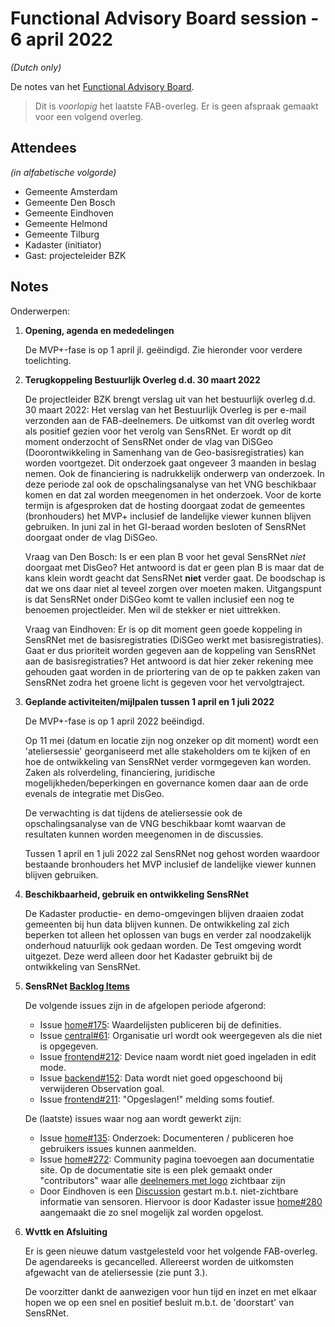 # Functional Advisory Board session - 6 april 2022

_(Dutch only)_

De notes van het [Functional Advisory Board](../FAB.md).

> Dit is *voorlopig* het laatste FAB-overleg. Er is geen afspraak gemaakt voor een volgend overleg.

## Attendees

_(in alfabetische volgorde)_

- Gemeente Amsterdam
- Gemeente Den Bosch
- Gemeente Eindhoven
- Gemeente Helmond
- Gemeente Tilburg
- Kadaster (initiator)
- Gast: projecteleider BZK

## Notes

Onderwerpen:

1. **Opening, agenda en mededelingen**
   
     De MVP+-fase is op 1 april jl. geëindigd. Zie hieronder voor verdere toelichting.
     
2. **Terugkoppeling Bestuurlijk Overleg d.d. 30 maart 2022**
     
     De projectleider BZK brengt verslag uit van het bestuurlijk overleg d.d. 30 maart 2022:
     Het verslag van het Bestuurlijk Overleg is per e-mail verzonden aan de FAB-deelnemers.
     De uitkomst van dit overleg wordt als positief gezien voor het verolg van SensRNet.
     Er wordt op dit moment onderzocht of SensRNet onder de vlag van DiSGeo (Doorontwikkeling in Samenhang van de Geo-basisregistraties) kan worden voortgezet.
     Dit onderzoek gaat ongeveer 3 maanden in beslag nemen.
     Ook de financiering is nadrukkelijk onderwerp van onderzoek.
     In deze periode zal ook de opschalingsanalyse van het VNG beschikbaar komen en dat zal worden meegenomen in het onderzoek.
     Voor de korte termijn is afgesproken dat de hosting doorgaat zodat de gemeentes (bronhouders) het MVP+ inclusief de landelijke viewer kunnen blijven gebruiken.
     In juni zal in het GI-beraad worden besloten of SensRNet doorgaat onder de vlag DiSGeo.
     
     Vraag van Den Bosch: Is er een plan B voor het geval SensRNet _niet_ doorgaat met DisGeo?
     Het antwoord is dat er geen plan B is maar dat de kans klein wordt geacht dat SensRNet **niet** verder gaat.
     De boodschap is dat we ons daar niet al teveel zorgen over moeten maken.
     Uitgangspunt is dat SensRNet onder DiSGeo komt te vallen inclusief een nog te benoemen projectleider.
     Men wil de stekker er niet uittrekken.
     
     Vraag van Eindhoven: Er is op dit moment geen goede koppeling in SensRNet met de basisregistraties (DiSGeo werkt met basisregistraties). Gaat er dus prioriteit worden gegeven aan de koppeling van SensRNet aan de basisregistraties?
     Het antwoord is dat hier zeker rekening mee gehouden gaat worden in de priortering van de op te pakken zaken van SensRNet zodra het groene licht is gegeven voor het vervolgtraject.
     
     
3. **Geplande activiteiten/mijlpalen tussen 1 april en 1 juli 2022**
     
     De MVP+-fase is op 1 april 2022 beëindigd.
     
     Op 11 mei (datum en locatie zijn nog onzeker op dit moment) wordt een 'ateliersessie' georganiseerd met alle stakeholders om te kijken of en hoe de ontwikkeling van SensRNet verder vormgegeven kan worden.
     Zaken als rolverdeling, financiering, juridische mogelijkheden/beperkingen en governance komen daar aan de orde evenals de integratie met DisGeo.
     
     De verwachting is dat tijdens de ateliersessie ook de opschalingsanalyse van de VNG beschikbaar komt waarvan de resultaten kunnen worden meegenomen in de discussies.
     
     Tussen 1 april en 1 juli 2022 zal SensRNet nog gehost worden waardoor bestaande bronhouders het MVP inclusief de landelijke viewer kunnen blijven gebruiken.
     
4. **Beschikbaarheid, gebruik en ontwikkeling SensRNet**
     
     De Kadaster productie- en demo-omgevingen blijven draaien zodat gemeenten bij hun data blijven kunnen.
     De ontwikkeling zal zich beperken tot alleen het oplossen van bugs en verder zal noodzakelijk onderhoud natuurlijk ook gedaan worden.
     De Test omgeving wordt uitgezet.
     Deze werd alleen door het Kadaster gebruikt bij de ontwikkeling van SensRNet.
     
     
5. **SensRNet [Backlog Items](https://github.com/orgs/kadaster-labs/projects/1)**
     
     De volgende issues zijn in de afgelopen periode afgerond:
     - Issue [home#175](https://github.com/kadaster-labs/sensrnet-home/issues/175): Waardelijsten publiceren bij de definities.
     - Issue [central#61](https://github.com/kadaster-labs/sensrnet-central-viewer/issues/61): Organisatie url wordt ook weergegeven als die niet is opgegeven.
     - Issue [frontend#212](https://github.com/kadaster-labs/sensrnet-registry-frontend/issues/212): Device naam wordt niet goed ingeladen in edit mode.
     - Issue [backend#152](https://github.com/kadaster-labs/sensrnet-registry-backend/issues/152): Data wordt niet goed opgeschoond bij verwijderen Observation goal.
     - Issue [frontend#211](https://github.com/kadaster-labs/sensrnet-registry-frontend/issues/211): "Opgeslagen!" melding soms foutief.
     
     De (laatste) issues waar nog aan wordt gewerkt zijn:
     - Issue [home#135](https://github.com/kadaster-labs/sensrnet-home/issues/135): Onderzoek: Documenteren / publiceren hoe gebruikers issues kunnen aanmelden.
     - Issue [home#272](https://github.com/kadaster-labs/sensrnet-home/issues/272): Community pagina toevoegen aan documentatie site.
       Op de documentatie site is een plek gemaakt onder "contributors" waar alle [deelnemers met logo](https://kadaster-labs.github.io/sensrnet-home/Contributors/) zichtbaar zijn
     - Door Eindhoven is een [Discussion](https://github.com/kadaster-labs/sensrnet-home/discussions/278) gestart m.b.t. niet-zichtbare informatie van sensoren.
       Hiervoor is door Kadaster issue [home#280](https://github.com/kadaster-labs/sensrnet-home/issues/280) aangemaakt die zo snel mogelijk zal worden opgelost.
     

6. **Wvttk en Afsluiting**

     Er is geen nieuwe datum vastgelesteld voor het volgende FAB-overleg.
     De agendareeks is gecancelled.
     Allereerst worden de uitkomsten afgewacht van de ateliersessie (zie punt 3.).
     
     De voorzitter dankt de aanwezigen voor hun tijd en inzet en met elkaar hopen we op een snel en positief besluit m.b.t. de 'doorstart' van SensRNet.
